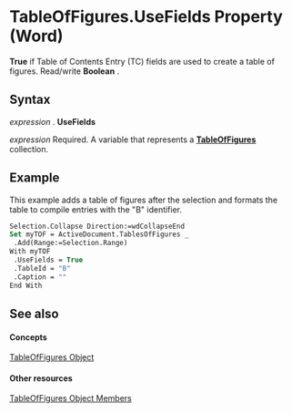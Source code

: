 
# TableOfFigures.UseFields Property (Word)

 **True** if Table of Contents Entry (TC) fields are used to create a table of figures. Read/write **Boolean** .


## Syntax

 _expression_ . **UseFields**

 _expression_ Required. A variable that represents a **[TableOfFigures](0a93d274-cd2e-3d65-48bc-b8fea84ff268.md)** collection.


## Example

This example adds a table of figures after the selection and formats the table to compile entries with the "B" identifier.


```vb
Selection.Collapse Direction:=wdCollapseEnd 
Set myTOF = ActiveDocument.TablesOfFigures _ 
 .Add(Range:=Selection.Range) 
With myTOF 
 .UseFields = True 
 .TableId = "B" 
 .Caption = "" 
End With
```


## See also


#### Concepts


[TableOfFigures Object](0a93d274-cd2e-3d65-48bc-b8fea84ff268.md)
#### Other resources


[TableOfFigures Object Members](14c3e2a0-1306-742e-63a8-beeef8c2abd8.md)
